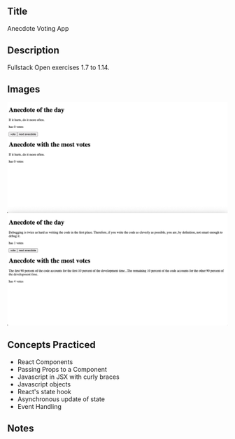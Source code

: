 ## Title

Anecdote Voting App

## Description

Fullstack Open exercises 1.7 to 1.14.

## Images

![webapp_initial](app_image1.png)
![webapp_onchange](app_image2.png)

## Concepts Practiced

- React Components
- Passing Props to a Component
- Javascript in JSX with curly braces
- Javascript objects
- React's state hook
- Asynchronous update of state
- Event Handling

## Notes
